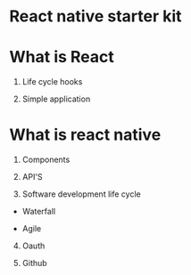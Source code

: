 # React native starter kit

# What is React

1. Life cycle hooks

2. Simple application

# What is react native

1. Components

2. API'S

3. Software development life cycle

- Waterfall

- Agile

4. Oauth

5. Github
